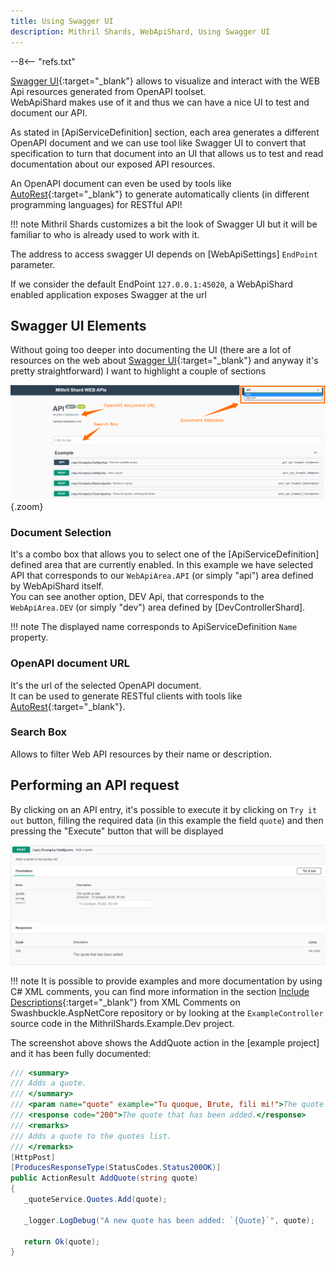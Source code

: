 ```yaml
---
title: Using Swagger UI
description: Mithril Shards, WebApiShard, Using Swagger UI
---
```


--8<-- "refs.txt"

[Swagger UI](https://swagger.io/tools/swagger-ui/){:target="_blank"} allows to visualize and interact with the WEB Api resources generated from OpenAPI toolset.  
WebApiShard makes use of it and thus we can have a nice UI to test and document our API.

As stated in [ApiServiceDefinition] section, each area generates a different OpenAPI document and we can use tool like Swagger UI to convert that specification to turn that document into an UI that allows us to test and read documentation about our exposed API resources.

An OpenAPI document can even be used by tools like [AutoRest](https://github.com/Azure/autorest){:target="_blank"} to generate automatically clients (in different programming languages) for RESTful API!

!!! note
	Mithril Shards customizes a bit the look of Swagger UI but it will be familiar to who is already used to work with it.

The address to access swagger UI depends on [WebApiSettings] `EndPoint` parameter.

If we consider the default EndPoint `127.0.0.1:45020`, a WebApiShard enabled application exposes Swagger at the url 



## Swagger UI Elements

Without going too deeper into documenting the UI (there are a lot of resources on the web about [Swagger UI](https://swagger.io/tools/swagger-ui/){:target="_blank"} and anyway it's pretty straightforward) I want to highlight a couple of sections

![image-20210326120313808](../../img/image-20210326120313808.png){.zoom}

### Document Selection  

It's a combo box that allows you to select one of the [ApiServiceDefinition] defined area that are currently enabled.
In this example we have selected API that corresponds to our `WebApiArea.API` (or simply "api") area defined by WebApiShard itself.  
You can see another option, DEV Api, that corresponds to the `WebApiArea.DEV` (or simply "dev") area defined by [DevControllerShard].

!!! note
  	The displayed name corresponds to ApiServiceDefinition `Name` property.

### OpenAPI document URL

It's the url of the selected OpenAPI document.  
It can be used to generate RESTful clients with tools like [AutoRest](https://github.com/Azure/autorest){:target="_blank"}.

### Search Box

Allows to filter Web API resources by their name or description.

## Performing an API request

By clicking on an API entry, it's possible to execute it by clicking on `Try it out` button, filling the required data (in this example the field `quote`) and then pressing the "Execute" button that will be displayed

![image-20210327205530223](../../img/image-20210327205530223.png)

!!! note
	It is possible to provide examples and more documentation by using C# XML comments, you can find more information in the section [Include Descriptions](https://github.com/domaindrivendev/Swashbuckle.AspNetCore#include-descriptions-from-xml-comments){:target="_blank"} from XML Comments on Swashbuckle.AspNetCore repository or by looking at the `ExampleController` source code in the MithrilShards.Example.Dev project.

The screenshot above shows the AddQuote action in the [example project] and it has been fully documented:

```c#
/// <summary>
/// Adds a quote.
/// </summary>
/// <param name="quote" example="Tu quoque, Brute, fili mi!">The quote to add.</param>
/// <response code="200">The quote that has been added.</response>
/// <remarks>
/// Adds a quote to the quotes list.
/// </remarks>
[HttpPost]
[ProducesResponseType(StatusCodes.Status200OK)]
public ActionResult AddQuote(string quote)
{
   _quoteService.Quotes.Add(quote);

   _logger.LogDebug("A new quote has been added: `{Quote}`", quote);

   return Ok(quote);
}
```

